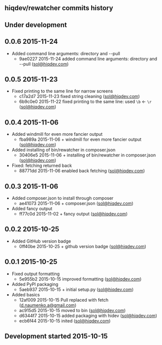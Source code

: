 hiqdev/rewatcher commits history
--------------------------------

## Under development


## 0.0.6 2015-11-24

- Added command line arguments: directory and --pull
    - 9ae0227 2015-11-24 added command line arguments: directory and --pull (sol@hiqdev.com)

## 0.0.5 2015-11-23

- Fixed printing to the same line for narrow screens
    - c17a2d7 2015-11-23 fixed string cleaning (sol@hiqdev.com)
    - 6b9c0e0 2015-11-22 fixed printing to the same line: used `\b` <- `\r` (sol@hiqdev.com)

## 0.0.4 2015-11-06

- Added windmill for even more fancier output
    - fba989a 2015-11-06 + windmill for even more fancier output (sol@hiqdev.com)
- Added installing of bin/rewatcher in composer.json
    - 30406e5 2015-11-06 + installing of bin/rewatcher in composer.json (sol@hiqdev.com)
- Fixed: fetching returned back
    - 88771dd 2015-11-06 enabled back fetching (sol@hiqdev.com)

## 0.0.3 2015-11-06

- Added composer.json to install through composer
    - ae41073 2015-11-06 + composer.json (sol@hiqdev.com)
- Added fancy output
    - ff77c0d 2015-11-02 + fancy output (sol@hiqdev.com)

## 0.0.2 2015-10-25

- Added GitHub version badge
    - 0ff40be 2015-10-25 + github version badge (sol@hiqdev.com)

## 0.0.1 2015-10-25

- Fixed output formatting
    - 5e955b2 2015-10-15 improved formatting (sol@hiqdev.com)
- Added PyPI packaging
    - 5aeb937 2015-10-15 + initial setup.py (sol@hiqdev.com)
- Added basics
    - 12af009 2015-10-15 Pull replaced with fetch (d.naumenko.a@gmail.com)
    - ac915d5 2015-10-15 moved to bin (sol@hiqdev.com)
    - d6344f7 2015-10-15 added packaging with hidev (sol@hiqdev.com)
    - ecb6f44 2015-10-15 inited (sol@hiqdev.com)

## Development started 2015-10-15

